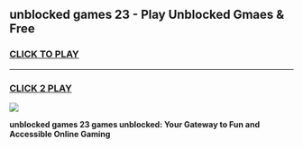 
## unblocked games 23 - Play Unblocked Gmaes & Free
<h3>
<a href="https://premium.freeplayer.one?title=unblocked_games_23&ref=19F">CLICK TO PLAY</a></h3>
<hr>

<h3>
<a href="https://premium.freeplayer.one?title=unblocked_games_23&ref=19F">CLICK 2 PLAY</a>
  
</h3>

<a href="https://premium.freeplayer.one?title=unblocked_games_23&ref=19F/"><img src="https://clearcache.store/games.png"></a>


**unblocked games 23 games unblocked: Your Gateway to Fun and Accessible Online Gaming**
